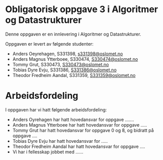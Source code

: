 # Obligatorisk oppgave 3 i Algoritmer og Datastrukturer

Denne oppgaven er en innlevering i Algoritmer og Datastrukturer. 

Oppgaven er levert av følgende studenter:
* Anders Oeyrehagen, S331398, s331398@oslomet.no
* Anders Magnus Ytterboee, S330474, S330474@oslomet.no
* Tommy Grut, S330473, S330473@oslomet.no
* Tobias Dyre Evju, S331386, S331386@oslomet.no
* Theodor Fredheim Aandal, S331359, S331359@oslomet.no


# Arbeidsfordeling

I oppgaven har vi hatt følgende arbeidsfordeling:
* Anders Oyrehagen har hatt hovedansvar for oppgave .......
* Anders Magnus Ytterboee har hatt hovedansvar for oppgave .....
* Tommy Grut har hatt hovedansvar for oppgave 0 og 8, og bidratt på oppgave ....
* Tobias Dyre Evju har hatt hovedansvar for .....
* Theodor Fredheim Aandal har hatt hovedansvar for oppgave ....
* Vi har i fellesskap jobbet med ......


